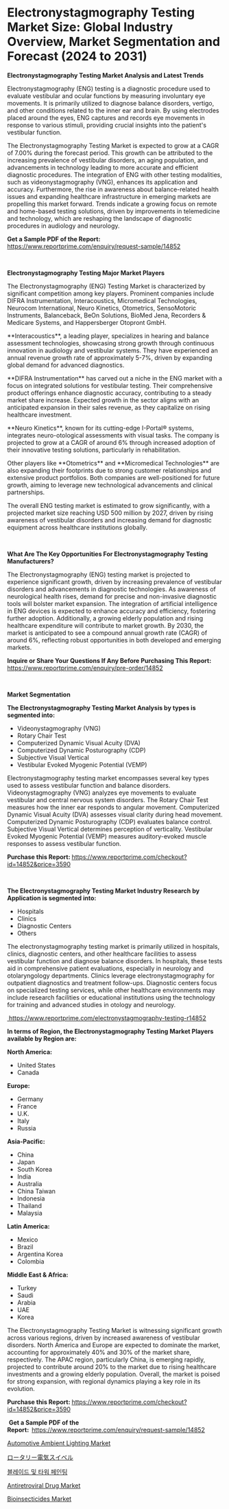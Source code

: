 <p><h1>Electronystagmography Testing Market Size: Global Industry Overview, Market Segmentation and Forecast (2024 to 2031)</h1></p><p><strong>Electronystagmography Testing Market Analysis and Latest Trends</strong></p>
<p><p>Electronystagmography (ENG) testing is a diagnostic procedure used to evaluate vestibular and ocular functions by measuring involuntary eye movements. It is primarily utilized to diagnose balance disorders, vertigo, and other conditions related to the inner ear and brain. By using electrodes placed around the eyes, ENG captures and records eye movements in response to various stimuli, providing crucial insights into the patient's vestibular function.</p><p>The Electronystagmography Testing Market is expected to grow at a CAGR of 7.00% during the forecast period. This growth can be attributed to the increasing prevalence of vestibular disorders, an aging population, and advancements in technology leading to more accurate and efficient diagnostic procedures. The integration of ENG with other testing modalities, such as videonystagmography (VNG), enhances its application and accuracy. Furthermore, the rise in awareness about balance-related health issues and expanding healthcare infrastructure in emerging markets are propelling this market forward. Trends indicate a growing focus on remote and home-based testing solutions, driven by improvements in telemedicine and technology, which are reshaping the landscape of diagnostic procedures in audiology and neurology.</p></p>
<p><strong>Get a Sample PDF of the Report:&nbsp;</strong> <a href="https://www.reportprime.com/enquiry/request-sample/14852">https://www.reportprime.com/enquiry/request-sample/14852</a></p>
<p>&nbsp;</p>
<p><strong>Electronystagmography Testing Major Market Players</strong></p>
<p><p>The Electronystagmography (ENG) Testing Market is characterized by significant competition among key players. Prominent companies include DIFRA Instrumentation, Interacoustics, Micromedical Technologies, Neurocom International, Neuro Kinetics, Otometrics, SensoMotoric Instruments, Balanceback, BeOn Solutions, BioMed Jena, Recorders & Medicare Systems, and Happersberger Otopront GmbH.</p><p>**Interacoustics**, a leading player, specializes in hearing and balance assessment technologies, showcasing strong growth through continuous innovation in audiology and vestibular systems. They have experienced an annual revenue growth rate of approximately 5-7%, driven by expanding global demand for advanced diagnostics.</p><p>**DIFRA Instrumentation** has carved out a niche in the ENG market with a focus on integrated solutions for vestibular testing. Their comprehensive product offerings enhance diagnostic accuracy, contributing to a steady market share increase. Expected growth in the sector aligns with an anticipated expansion in their sales revenue, as they capitalize on rising healthcare investment.</p><p>**Neuro Kinetics**, known for its cutting-edge I-Portal® systems, integrates neuro-otological assessments with visual tasks. The company is projected to grow at a CAGR of around 6% through increased adoption of their innovative testing solutions, particularly in rehabilitation.</p><p>Other players like **Otometrics** and **Micromedical Technologies** are also expanding their footprints due to strong customer relationships and extensive product portfolios. Both companies are well-positioned for future growth, aiming to leverage new technological advancements and clinical partnerships.</p><p>The overall ENG testing market is estimated to grow significantly, with a projected market size reaching USD 500 million by 2027, driven by rising awareness of vestibular disorders and increasing demand for diagnostic equipment across healthcare institutions globally.</p></p>
<p>&nbsp;</p>
<p><strong>What Are The Key Opportunities For Electronystagmography Testing Manufacturers?</strong></p>
<p><p>The Electronystagmography (ENG) testing market is projected to experience significant growth, driven by increasing prevalence of vestibular disorders and advancements in diagnostic technologies. As awareness of neurological health rises, demand for precise and non-invasive diagnostic tools will bolster market expansion. The integration of artificial intelligence in ENG devices is expected to enhance accuracy and efficiency, fostering further adoption. Additionally, a growing elderly population and rising healthcare expenditure will contribute to market growth. By 2030, the market is anticipated to see a compound annual growth rate (CAGR) of around 6%, reflecting robust opportunities in both developed and emerging markets.</p></p>
<p><strong>Inquire or Share Your Questions If Any Before Purchasing This Report:</strong> <a href="https://www.reportprime.com/enquiry/pre-order/14852">https://www.reportprime.com/enquiry/pre-order/14852</a></p>
<p>&nbsp;</p>
<p><strong>Market Segmentation</strong></p>
<p><strong>The Electronystagmography Testing Market Analysis by types is segmented into:</strong></p>
<p><ul><li>Videonystagmography (VNG)</li><li>Rotary Chair Test</li><li>Computerized Dynamic Visual Acuity (DVA)</li><li>Computerized Dynamic Posturography (CDP)</li><li>Subjective Visual Vertical</li><li>Vestibular Evoked Myogenic Potential (VEMP)</li></ul></p>
<p><p>Electronystagmography testing market encompasses several key types used to assess vestibular function and balance disorders. Videonystagmography (VNG) analyzes eye movements to evaluate vestibular and central nervous system disorders. The Rotary Chair Test measures how the inner ear responds to angular movement. Computerized Dynamic Visual Acuity (DVA) assesses visual clarity during head movement. Computerized Dynamic Posturography (CDP) evaluates balance control. Subjective Visual Vertical determines perception of verticality. Vestibular Evoked Myogenic Potential (VEMP) measures auditory-evoked muscle responses to assess vestibular function.</p></p>
<p><strong>Purchase this Report:&nbsp;</strong><a href="https://www.reportprime.com/checkout?id=14852&price=3590">https://www.reportprime.com/checkout?id=14852&price=3590</a></p>
<p>&nbsp;</p>
<p><strong>The Electronystagmography Testing Market Industry Research by Application is segmented into:</strong></p>
<p><ul><li>Hospitals</li><li>Clinics</li><li>Diagnostic Centers</li><li>Others</li></ul></p>
<p><p>The electronystagmography testing market is primarily utilized in hospitals, clinics, diagnostic centers, and other healthcare facilities to assess vestibular function and diagnose balance disorders. In hospitals, these tests aid in comprehensive patient evaluations, especially in neurology and otolaryngology departments. Clinics leverage electronystagmography for outpatient diagnostics and treatment follow-ups. Diagnostic centers focus on specialized testing services, while other healthcare environments may include research facilities or educational institutions using the technology for training and advanced studies in otology and neurology.</p></p>
<p><a href="https://www.reportprime.com/electronystagmography-testing-r14852">&nbsp;https://www.reportprime.com/electronystagmography-testing-r14852</a></p>
<p><strong>In terms of Region, the Electronystagmography Testing Market Players available by Region are:</strong></p>
<p>
    <p> <strong> North America: </strong>
        <ul>
            <li>United States</li>
            <li>Canada</li>
        </ul>
        </p> 
    <p> <strong> Europe: </strong>
        <ul>
            <li>Germany</li>
            <li>France</li>
            <li>U.K.</li>
            <li>Italy</li>
            <li>Russia</li>
        </ul>
        </p> 
    <p> <strong> Asia-Pacific: </strong>
        <ul>
            <li>China</li>
            <li>Japan</li>
            <li>South Korea</li>
            <li>India</li>
            <li>Australia</li>
            <li>China Taiwan</li>
            <li>Indonesia</li>
            <li>Thailand</li>
            <li>Malaysia</li>
        </ul>
        </p> 
    <p> <strong> Latin America: </strong>
        <ul>
            <li>Mexico</li>
            <li>Brazil</li>
            <li>Argentina Korea</li>
            <li>Colombia</li>
        </ul>
        </p> 
    <p> <strong> Middle East & Africa: </strong>
        <ul>
            <li>Turkey</li>
            <li>Saudi</li>
            <li>Arabia</li>
            <li>UAE</li>
            <li>Korea</li>
        </ul>
    </p>
    </p>
<p><p>The Electronystagmography Testing Market is witnessing significant growth across various regions, driven by increased awareness of vestibular disorders. North America and Europe are expected to dominate the market, accounting for approximately 40% and 30% of the market share, respectively. The APAC region, particularly China, is emerging rapidly, projected to contribute around 20% to the market due to rising healthcare investments and a growing elderly population. Overall, the market is poised for strong expansion, with regional dynamics playing a key role in its evolution.</p></p>
<p><strong>Purchase this Report: </strong><a href="https://www.reportprime.com/checkout?id=14852&price=3590">https://www.reportprime.com/checkout?id=14852&price=3590</a></p>
<p>&nbsp;<strong>Get a Sample PDF of the Report:&nbsp;&nbsp;</strong><a href="https://www.reportprime.com/enquiry/request-sample/14852">https://www.reportprime.com/enquiry/request-sample/14852</a></p>
<p><strong></strong></p>
<p><p><a href="https://medium.com/@kathleenjacksond658/this-report-aims-to-deliver-an-in-depth-analysis-of-the-global-automotive-ambient-lighting-market-275874955a41">Automotive Ambient Lighting Market</a></p><p><a href="https://medium.com/@gla8aaroyals/rotary-electrical-swivel-market-%E3%81%AE%E3%82%B0%E3%83%AD%E3%83%BC%E3%83%90%E3%83%AB%E5%B8%82%E5%A0%B4%E6%A6%82%E8%A6%81%E3%81%AF-%E4%B8%96%E7%95%8C%E3%81%8A%E3%82%88%E3%81%B3%E4%B8%BB%E8%A6%81%E5%B8%82%E5%A0%B4%E3%81%AB%E3%81%8A%E3%81%91%E3%82%8B%E6%A5%AD%E7%95%8C%E3%81%AB%E5%BD%B1%E9%9F%BF%E3%82%92%E4%B8%8E%E3%81%88%E3%82%8B%E4%B8%BB%E8%A6%81%E3%81%AA%E3%83%88%E3%83%AC%E3%83%B3%E3%83%89%E3%81%AB%E3%81%A4%E3%81%84%E3%81%A6-%E7%8B%AC%E8%87%AA%E3%81%AE%E8%A6%96%E7%82%B9%E3%82%92%E6%8F%90%E4%BE%9B%E3%81%97%E3%81%BE%E3%81%99-a64c2b6e4e37">ロータリー電気スイベル</a></p><p><a href="https://medium.com/@joehodytkiewicz980/%EC%84%B8%EA%B3%84-blade-and-tower-painting-market-%EC%9D%80-2024%EC%97%90%EC%84%9C-2031%EB%A1%9C-%EC%97%B0%ED%8F%89%EA%B7%A0-%EC%A6%9D%EA%B0%80%EC%9C%A8%EC%9D%84-%EB%B3%B4%EC%9D%BC-%EA%B2%83%EC%9C%BC%EB%A1%9C-%EC%98%88%EC%83%81%EB%90%A9%EB%8B%88%EB%8B%A4-66570c089e35">블레이드 및 타워 페인팅</a></p><p><a href="https://www.linkedin.com/pulse/exploring-antiretroviral-drug-market-dynamics-revenue-analysis-5z2bc?trackingId=4wZjTrTTSeq8%2BpJK3N2pEA%3D%3D">Antiretroviral Drug Market</a></p><p><a href="https://issuu.com/reportprime-2/docs/bioinsecticides-market-size-2030.pp_8dd85150dbc645">Bioinsecticides Market</a></p></p>